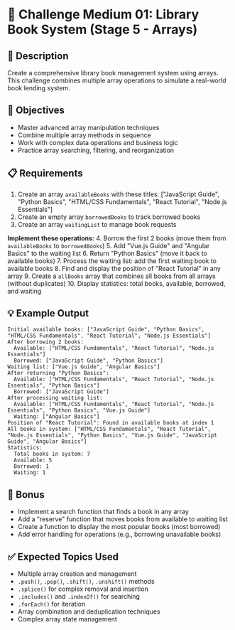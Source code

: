 # 🎯 Challenge Medium 01: Library Book System (Stage 5 - Arrays)

## 📝 Description
Create a comprehensive library book management system using arrays. This challenge combines multiple array operations to simulate a real-world book lending system.

## 🎯 Objectives
- Master advanced array manipulation techniques
- Combine multiple array methods in sequence
- Work with complex data operations and business logic
- Practice array searching, filtering, and reorganization

## 📋 Requirements
1. Create an array `availableBooks` with these titles: ["JavaScript Guide", "Python Basics", "HTML/CSS Fundamentals", "React Tutorial", "Node.js Essentials"]
2. Create an empty array `borrowedBooks` to track borrowed books
3. Create an array `waitingList` to manage book requests

**Implement these operations:**
4. Borrow the first 2 books (move them from `availableBooks` to `borrowedBooks`)
5. Add "Vue.js Guide" and "Angular Basics" to the waiting list
6. Return "Python Basics" (move it back to available books)
7. Process the waiting list: add the first waiting book to available books
8. Find and display the position of "React Tutorial" in any array
9. Create a `allBooks` array that combines all books from all arrays (without duplicates)
10. Display statistics: total books, available, borrowed, and waiting

## 💡 Example Output
```
Initial available books: ["JavaScript Guide", "Python Basics", "HTML/CSS Fundamentals", "React Tutorial", "Node.js Essentials"]
After borrowing 2 books:
  Available: ["HTML/CSS Fundamentals", "React Tutorial", "Node.js Essentials"]
  Borrowed: ["JavaScript Guide", "Python Basics"]
Waiting list: ["Vue.js Guide", "Angular Basics"]
After returning "Python Basics":
  Available: ["HTML/CSS Fundamentals", "React Tutorial", "Node.js Essentials", "Python Basics"]
  Borrowed: ["JavaScript Guide"]
After processing waiting list:
  Available: ["HTML/CSS Fundamentals", "React Tutorial", "Node.js Essentials", "Python Basics", "Vue.js Guide"]
  Waiting: ["Angular Basics"]
Position of "React Tutorial": Found in available books at index 1
All books in system: ["HTML/CSS Fundamentals", "React Tutorial", "Node.js Essentials", "Python Basics", "Vue.js Guide", "JavaScript Guide", "Angular Basics"]
Statistics:
  Total books in system: 7
  Available: 5
  Borrowed: 1
  Waiting: 1
```

## 🚀 Bonus
- Implement a search function that finds a book in any array
- Add a "reserve" function that moves books from available to waiting list
- Create a function to display the most popular books (most borrowed)
- Add error handling for operations (e.g., borrowing unavailable books)

## ✅ Expected Topics Used
- Multiple array creation and management
- `.push()`, `.pop()`, `.shift()`, `.unshift()` methods
- `.splice()` for complex removal and insertion
- `.includes()` and `.indexOf()` for searching
- `.forEach()` for iteration
- Array combination and deduplication techniques
- Complex array state management

